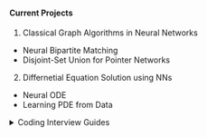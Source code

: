 #### Current Projects
1. Classical Graph Algorithms in Neural Networks
  - Neural Bipartite Matching
  - Disjoint-Set Union for Pointer Networks

2. Differnetial Equation Solution using NNs
  - Neural ODE
  - Learning PDE from Data
 
 <details> <summary> Coding Interview Guides </summary>
  [Here](https://interview.huihut.com/#/en)
  </details>
